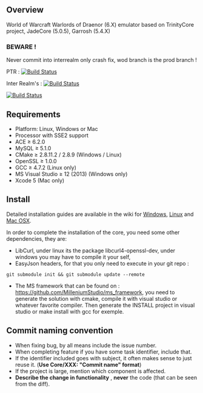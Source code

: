 ## Overview
World of Warcraft Warlords of Draenor (6.X) emulator based on TrinityCore project, JadeCore (5.0.5), Garrosh (5.4.X)

### BEWARE ! 
Never commit into interrealm only crash fix, wod branch is the prod branch !

PTR : [![Build Status](https://magnum.travis-ci.com/MilleniumStudio/Garrosh.svg?token=hZCHjLbvZpL1EZh3apwD&branch=wod_ptr)](https://magnum.travis-ci.com/MilleniumStudio/Garrosh)

Inter Realm's : [![Build Status](https://travis-ci.com/MilleniumStudio/Garrosh.svg?token=hZCHjLbvZpL1EZh3apwD&branch=interrealm)](https://travis-ci.com/MilleniumStudio/Garrosh)

[![Build Status](https://drone.firestorm-servers.com/api/badges/MilleniumStudio/wod/status.svg)](https://drone.firestorm-servers.com/MilleniumStudio/wod)


## Requirements

+ Platform: Linux, Windows or Mac
+ Processor with SSE2 support
+ ACE ≥ 6.2.0
+ MySQL ≥ 5.1.0
+ CMake ≥ 2.8.11.2 / 2.8.9 (Windows / Linux)
+ OpenSSL ≥ 1.0.0
+ GCC ≥ 4.7.2 (Linux only)
+ MS Visual Studio ≥ 12 (2013) (Windows only)
+ Xcode 5 (Mac only)


## Install

Detailed installation guides are available in the wiki for
[Windows](http://collab.kpsn.org/display/tc/Win),
[Linux](http://collab.kpsn.org/display/tc/Linux) and
[Mac OSX](http://collab.kpsn.org/display/tc/Mac).

In order to complete the installation of the core, you need some other dependencies, they are:
- LibCurl, under linux its the package libcurl4-openssl-dev, under windows you may have to compile it your self,
- EasyJson headers, for that you only need to execute in your git repo :
```
git submodule init && git submodule update --remote
```

- The MS framework that can be found on : https://github.com/MilleniumStudio/ms_framework, you need to generate the solution with cmake, compile it with visual studio or whatever favorite compiler. Then generate the INSTALL project in visual studio or make install with gcc for exemple.

## Commit naming convention
- When fixing bug, by all means include the issue number.
- When completing feature if you have some task identifier, include that.
- If the identifier included goes with subject, it often makes sense to just reuse it. (**Use Core/XXX: "Commit name" format**)
- If the project is large, mention which component is affected.
- **Describe the change in functionality** , **never** the code (that can be seen from the diff).
